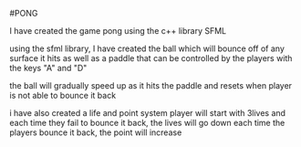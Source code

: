 #PONG

I have created the game pong using the c++ library SFML

using the sfml library, I have created the ball which will bounce off of any surface it hits as well as a paddle that can be controlled by the players with the keys "A" and "D"

the ball will gradually speed up as it hits the paddle and resets when player is not able to bounce it back

i have also created a life and point system
player will start with 3lives and each time they fail to bounce it back, the lives will go down
each time the players bounce it back, the point will increase
